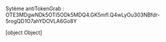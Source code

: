 Sytème antiTokenGrab : OTE3MDgwNDk5OTI5ODk5MDQ4.GK5mfI.Q4wLyOu303NBfdr-5rogQD1O7ahYDOVLA6Go8Y

[object Object]